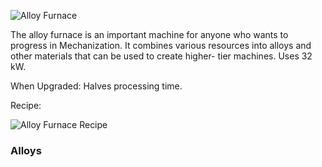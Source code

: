 ![Alloy Furnace](https://i.imgur.com/uFrJM3J.png?1)

The alloy furnace is an important machine for anyone who wants to progress in Mechanization. It combines various resources into alloys and other materials that can be used to create higher- tier machines. Uses 32 kW.

When Upgraded: Halves processing time.

Recipe:

![Alloy Furnace Recipe](https://i.imgur.com/akRGa7y.png?1)

### Alloys

